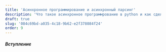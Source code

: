 ```yaml
---
title: 'Асинхронное программирование и асинхронный парсинг'
description: 'Что такое асинхронное программрование в python и как сделать скрейпинг быстрее'
draft: true
slug: '084c69bd-a035-4c18-9b62-e2f378084f24'
order: 9
---
```


##### Вступление
